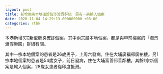 ```yaml
---
layout: post
title: 新增兩宗本地確診皆涉渡假群組　另有一宗輸入個案
date: 2020-11-04 14:29:13.000000000 +08:00
categories: rthk
---
```


本港新增3宗新型肺炎確診個案，其中兩宗屬本地個案，都是與早前梅窩的「海景渡假樂園」群組有關。

其中一宗本地個案的患者是26歲男子，上周六發病，住在大埔廣福邨廣祐樓。另1宗本地個案的患者是54歲女子，前日發病，住在大埔富善邨善鄰樓。其餘1宗新個案是輸入個案，28歲女患者從印度抵港。
